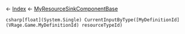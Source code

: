 ← [Index](Api-Index) ← [MyResourceSinkComponentBase](VRage.Game.Components.MyResourceSinkComponentBase)

```csharp[float](System.Single) CurrentInputByType([MyDefinitionId](VRage.Game.MyDefinitionId) resourceTypeId)```
